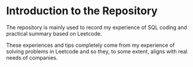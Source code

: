 # Introduction to the Repository

The repository is mainly used to record my experience of SQL coding and practical summary based on Leetcode.

These experiences and tips completely come from my experience of solving problems in Leetcode and so they, to some extent, aligns with real needs of companies.


